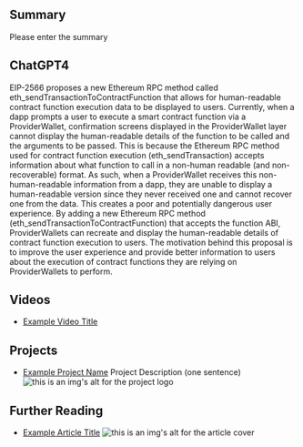 ## Summary

Please enter the summary

## ChatGPT4

EIP-2566 proposes a new Ethereum RPC method called eth_sendTransactionToContractFunction that allows for human-readable contract function execution data to be displayed to users. Currently, when a dapp prompts a user to execute a smart contract function via a ProviderWallet, confirmation screens displayed in the ProviderWallet layer cannot display the human-readable details of the function to be called and the arguments to be passed. This is because the Ethereum RPC method used for contract function execution (eth_sendTransaction) accepts information about what function to call in a non-human readable (and non-recoverable) format. As such, when a ProviderWallet receives this non-human-readable information from a dapp, they are unable to display a human-readable version since they never received one and cannot recover one from the data. This creates a poor and potentially dangerous user experience. By adding a new Ethereum RPC method (eth_sendTransactionToContractFunction) that accepts the function ABI, ProviderWallets can recreate and display the human-readable details of contract function execution to users. The motivation behind this proposal is to improve the user experience and provide better information to users about the execution of contract functions they are relying on ProviderWallets to perform.

## Videos

- [Example Video Title](https://www.youtube.com/watch?v=TDGq4aeevgY)

## Projects

- [Example Project Name](https://xxxx.xxx/xxxxx) Project Description (one sentence) ![this is an img's alt for the project logo](https://xxxx.xxx/project-logo.xxx)

## Further Reading

- [Example Article Title](https://xxxx.xxx/xxxxx) ![this is an img's alt for the article cover](https://xxxx.xxx/article-cover.xxx)
